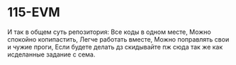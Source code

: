 # 115-EVM
И так в общем суть репозитория:
Все коды в одном месте,
Можно спокойно копипастить, 
Легче работать вместе,
Можно поправлять свои и чужие проги,
Если будете делать дз скидывайте пж сюда так же как исделанные задание с сема.
